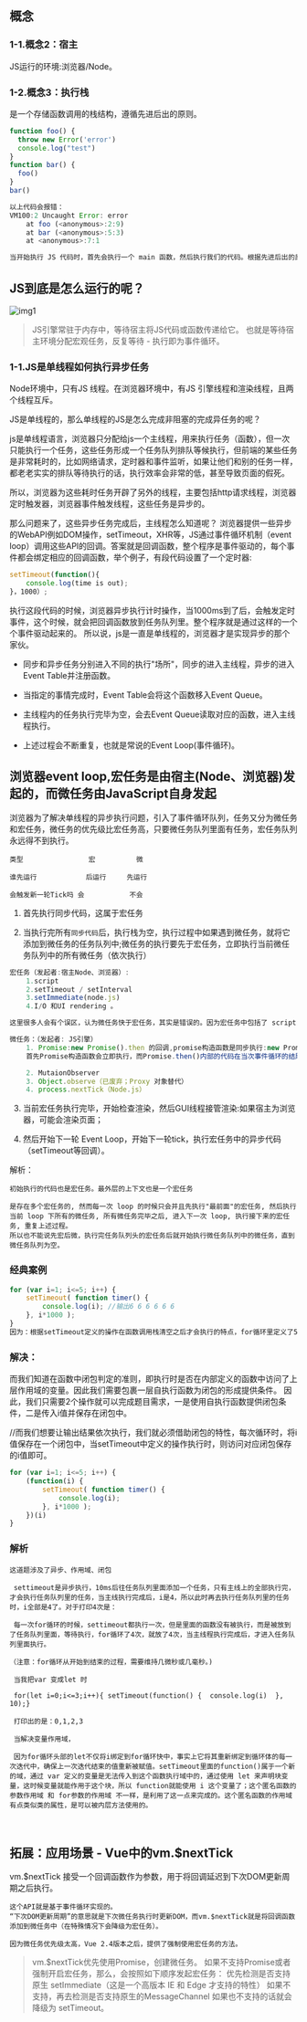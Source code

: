 ## 概念

### 1-1.概念2：宿主
JS运行的环境:浏览器/Node。

### 1-2.概念3：执行栈
是一个存储函数调用的栈结构，遵循先进后出的原则。
```javaScript
function foo() {
  throw new Error('error')
  console.log("test")
}
function bar() {
  foo()
}
bar()

以上代码会报错：
VM100:2 Uncaught Error: error
    at foo (<anonymous>:2:9)
    at bar (<anonymous>:5:3)
    at <anonymous>:7:1

当开始执行 JS 代码时，首先会执行一个 main 函数，然后执行我们的代码。根据先进后出的原则，后执行的函数会先弹出栈，在图中我们也可以发现，foo 函数后执行，当执行完毕后就从栈中弹出了。
```


## JS到底是怎么运行的呢？
![img1](./img/js运行.png)
> JS引擎常驻于内存中，等待宿主将JS代码或函数传递给它。
> 也就是等待宿主环境分配宏观任务，反复等待 - 执行即为事件循环。

### 1-1.JS是单线程如何执行异步任务
Node环境中，只有JS 线程。在浏览器环境中，有JS 引擎线程和渲染线程，且两个线程互斥。

JS是单线程的，那么单线程的JS是怎么完成非阻塞的完成异任务的呢？

js是单线程语言，浏览器只分配给js一个主线程，用来执行任务（函数），但一次只能执行一个任务，这些任务形成一个任务队列排队等候执行，但前端的某些任务是非常耗时的，比如网络请求，定时器和事件监听，如果让他们和别的任务一样，都老老实实的排队等待执行的话，执行效率会非常的低，甚至导致页面的假死。

所以，浏览器为这些耗时任务开辟了另外的线程，主要包括http请求线程，浏览器定时触发器，浏览器事件触发线程，这些任务是异步的。


那么问题来了，这些异步任务完成后，主线程怎么知道呢？
浏览器提供一些异步的WebAPI例如DOM操作，setTimeout，XHR等，JS通过事件循环机制（event loop）调用这些API的回调。答案就是回调函数，整个程序是事件驱动的，每个事件都会绑定相应的回调函数，举个例子，有段代码设置了一个定时器:

```js
setTimeout(function(){
    console.log(time is out);
}，1000）;
```

执行这段代码的时候，浏览器异步执行计时操作，当1000ms到了后，会触发定时事件，这个时候，就会把回调函数放到任务队列里。整个程序就是通过这样的一个个事件驱动起来的。
所以说，js是一直是单线程的，浏览器才是实现异步的那个家伙。

* 同步和异步任务分别进入不同的执行"场所"，同步的进入主线程，异步的进入Event Table并注册函数。

* 当指定的事情完成时，Event Table会将这个函数移入Event Queue。

* 主线程内的任务执行完毕为空，会去Event Queue读取对应的函数，进入主线程执行。

* 上述过程会不断重复，也就是常说的Event Loop(事件循环)。


## 浏览器event loop,宏任务是由宿主(Node、浏览器)发起的，而微任务由JavaScript自身发起
浏览器为了解决单线程的异步执行问题，引入了事件循环队列，任务又分为微任务和宏任务，微任务的优先级比宏任务高，只要微任务队列里面有任务，宏任务队列永远得不到执行。
```
类型                宏          微

谁先运行	        后运行	    先运行

会触发新一轮Tick吗	会	        不会
```

1. 首先执行同步代码，这属于宏任务

2. 当执行完所有`同步代码`后，执行栈为空，执行过程中如果遇到微任务，就将它添加到微任务的任务队列中;微任务的执行要先于宏任务，立即执行当前微任务队列中的所有微任务（依次执行）
```js
宏任务（发起者:宿主Node、浏览器）:
    1.script 
    2.setTimeout / setInterval 
    3.setImmediate(node.js) 
    4.I/O 和UI rendering 。

这里很多人会有个误区，认为微任务快于宏任务，其实是错误的。因为宏任务中包括了 script ，浏览器会先执行一个宏任务，接下来有异步代码的话才会先执行微任务。

微任务：（发起者: JS引擎）
    1. Promise:new Promise().then 的回调,promise构造函数是同步执行:new Promise中传入的执行器函数是同步函数,在ES5之后，JavaScript引入了Promise，这样，不需要浏览器，JavaScript引擎自身也能够发起异步任务了。
    首先Promise构造函数会立即执行，而Promise.then()内部的代码在当次事件循环的结尾立即执行(微任务)。

    2. MutaionObserver
    3. Object.observe（已废弃；Proxy 对象替代）
    4. process.nextTick（Node.js）
```

3. 当前宏任务执行完毕，开始检查渲染，然后GUI线程接管渲染:如果宿主为浏览器，可能会渲染页面；

4. 然后开始下一轮 Event Loop，开始下一轮tick，执行宏任务中的异步代码（setTimeout等回调）。

解析：
```
初始执行的代码也是宏任务。最外层的上下文也是一个宏任务

是存在多个宏任务的, 然而每一次 loop 的时候只会并且先执行"最前面"的宏任务, 然后执行当前 loop 下所有的微任务, 所有微任务完毕之后, 进入下一次 loop, 执行接下来的宏任务, 重复上述过程。
所以也不能说先宏后微，执行完任务队列头的宏任务后就开始执行微任务队列中的微任务，直到微任务队列为空。
```


### 经典案例
```js
for (var i=1; i<=5; i++) { 
    setTimeout( function timer() {
        console.log(i); //输出6 6 6 6 6 6
    }, i*1000 );
}
因为：根据setTimeout定义的操作在函数调用栈清空之后才会执行的特点，for循环里定义了5个setTimeout操作。而当这些操作开始执行时，for循环的i值，已经先一步变成了6。因此输出结果总为6。
```
### 解决：
而我们知道在函数中闭包判定的准则，即执行时是否在内部定义的函数中访问了上层作用域的变量。因此我们需要包裹一层自执行函数为闭包的形成提供条件。
因此，我们只需要2个操作就可以完成题目需求，一是使用自执行函数提供闭包条件，二是传入i值并保存在闭包中。

//而我们想要让输出结果依次执行，我们就必须借助闭包的特性，每次循环时，将i值保存在一个闭包中，当setTimeout中定义的操作执行时，则访问对应闭包保存的i值即可。
```js
for (var i=1; i<=5; i++) { 
    (function(i) {
        setTimeout( function timer() {
            console.log(i);
        }, i*1000 );
    })(i)
}
```
### 解析
```
这道题涉及了异步、作用域、闭包

 settimeout是异步执行，10ms后往任务队列里面添加一个任务，只有主线上的全部执行完，才会执行任务队列里的任务，当主线执行完成后，i是4，所以此时再去执行任务队列里的任务时，i全部是4了。对于打印4次是：

 每一次for循环的时候，settimeout都执行一次，但是里面的函数没有被执行，而是被放到了任务队列里面，等待执行，for循环了4次，就放了4次，当主线程执行完成后，才进入任务队列里面执行。

（注意：for循环从开始到结束的过程，需要维持几微秒或几毫秒。)

 当我把var 变成let 时

 for(let i=0;i<=3;i++){ setTimeout(function() {  console.log(i)  }, 10);}

 打印出的是：0,1,2,3

 当解决变量作用域，

 因为for循环头部的let不仅将i绑定到for循环快中，事实上它将其重新绑定到循环体的每一次迭代中，确保上一次迭代结束的值重新被赋值。setTimeout里面的function()属于一个新的域，通过 var 定义的变量是无法传入到这个函数执行域中的，通过使用 let 来声明块变量，这时候变量就能作用于这个块，所以 function就能使用 i 这个变量了；这个匿名函数的参数作用域 和 for参数的作用域 不一样，是利用了这一点来完成的。这个匿名函数的作用域有点类似类的属性，是可以被内层方法使用的。
```

<br />

## 拓展：应用场景 - Vue中的vm.$nextTick
vm.$nextTick 接受一个回调函数作为参数，用于将回调延迟到下次DOM更新周期之后执行。
```
这个API就是基于事件循环实现的。
“下次DOM更新周期”的意思就是下次微任务执行时更新DOM，而vm.$nextTick就是将回调函数添加到微任务中（在特殊情况下会降级为宏任务）。

因为微任务优先级太高，Vue 2.4版本之后，提供了强制使用宏任务的方法。
```

>vm.$nextTick优先使用Promise，创建微任务。
>如果不支持Promise或者强制开启宏任务，那么，会按照如下顺序发起宏任务：
>优先检测是否支持原生 setImmediate（这是一个高版本 IE 和 Edge 才支持的特性）
>如果不支持，再去检测是否支持原生的MessageChannel
>如果也不支持的话就会降级为 setTimeout。
